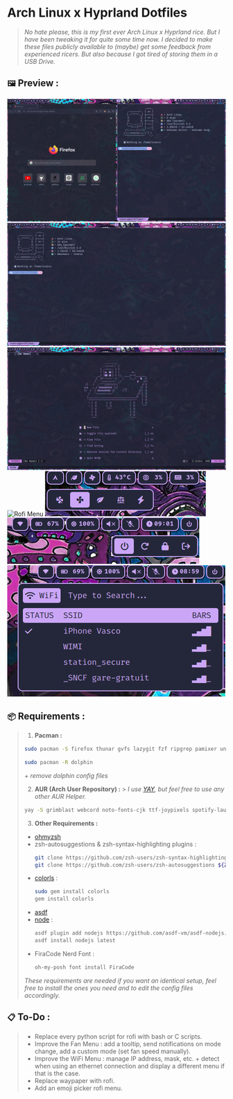 # Arch Linux x Hyprland Dotfiles

> _No hate please, this is my first ever Arch Linux x Hyprland rice. But I have been tweaking it for quite some time now._ 
> _I decided to make these files publicly available to (maybe) get some feedback from experienced ricers. But also because I got tired of storing them in a USB Drive._

## `🖼️` Preview :

![Firefox and Terminal](./images/firefox-and-terminal.png)
![Terminal](./images/terminal.png)
![Neovim](./images/neovim.png)
![Rofi Menu](./images/rofi-menu.png)
![Fan Menu](./images/fan-menu.png)
![Power Menu](./images/power-menu.png)
![WiFi Menu](./images/wifi-menu.png)

## `📦` Requirements :

> 1. **Pacman :**
>
> ```bash
> sudo pacman -S firefox thunar gvfs lazygit fzf ripgrep pamixer unzip dotnet-runtime dotnet-sdk dunst wl-clipboard wev swww brightnessctl power-profiles-daemon ruby zsh hyprlock waybar neofetch nwg-look neovim curl git cliphist pavucontrol github-cli bluez bluez-utils blueman rofi-wayland
> ```
>
> ```bash
> sudo pacman -R dolphin
> ```
>
> _+ remove dolphin config files_
>
> 2. **AUR (Arch User Repository) :** > _I use [YAY](https://github.com/Jguer/yay), but feel free to use any other AUR Helper._
>
> ```bash
> yay -S grimblast webcord noto-fonts-cjk ttf-joypixels spotify-launcher oh-my-posh waypaper catppuccin-gtk-theme-mocha nbfc-linux
> ```
>
> 3. **Other Requirements :**
>
> - [ohmyzsh](https://ohmyz.sh/)
> - zsh-autosuggestions & zsh-syntax-highlighting plugins :
>   ```bash
>   git clone https://github.com/zsh-users/zsh-syntax-highlighting.git ${ZSH_CUSTOM:-~/.oh-my-zsh/custom}/plugins/zsh-syntax-highlighting
>   git clone https://github.com/zsh-users/zsh-autosuggestions ${ZSH_CUSTOM:-~/.oh-my-zsh/custom}/plugins/zsh-autosuggestions
>   ```
> - [colorls](https://github.com/athityakumar/colorls) :
>   ```bash
>   sudo gem install colorls
>   gem install colorls
>   ```
> - [asdf](https://asdf-vm.com/)
> - [node](https://nodejs.org/en) :
>   ```bash
>   asdf plugin add nodejs https://github.com/asdf-vm/asdf-nodejs.git
>   asdf install nodejs latest
>   ```
> - FiraCode Nerd Font :
>   ```bash
>   oh-my-posh font install FiraCode
>   ```
>
> _These requirements are needed if you want an identical setup, feel free to install the ones you need and to edit the config files accordingly._

## `📋` To-Do :

> - Replace every python script for rofi with bash or C scripts.
> - Improve the Fan Menu : add a tooltip, send notifications on mode change, add a custom mode (set fan speed manually).
> - Improve the WiFi Menu : manage IP address, mask, etc. + detect when using an ethernet connection and display a different menu if that is the case.
> - Replace waypaper with rofi.
> - Add an emoji picker rofi menu.
